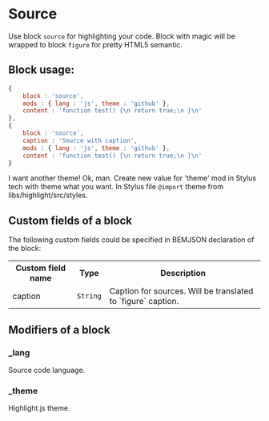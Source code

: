 # Source

Use block `source` for highlighting your code. Block with magic will be wrapped
to block `figure` for pretty HTML5 semantic. 

## Block usage:

``` js
{
    block : 'source',
    mods : { lang : 'js', theme : 'github' },
    content : 'function test() {\n return true;\n }\n'
},
{
    block : 'source',
    caption : 'Source with caption',
    mods : { lang : 'js', theme : 'github' },
    content : 'function test() {\n return true;\n }\n'
}
```

I want another theme! Ok, man. Create new value for 'theme' mod in Stylus tech with theme what you want.
In Stylus file `@import` theme from libs/highlight/src/styles.

## Custom fields of a block

The following custom fields could be specified in BEMJSON declaration of the block:

<table>
    <tr>
        <th>Custom field name</th>
        <th>Type</th>
        <th>Description</th>
    </tr>
    <tr>
        <td>caption</td>
        <td>
            <code>String</code>
        </td>
        <td>Caption for sources. Will be translated to `figure` caption.</td>
    </tr>
</table>

## Modifiers of a block

### _lang

Source code language.

### _theme

Highlight.js theme.
